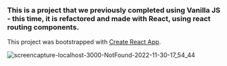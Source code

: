 ### This is a project that we previously completed using Vanilla JS - this time, it is refactored and made with React, using react routing components.

This project was bootstrapped with [Create React App](https://github.com/facebook/create-react-app).

![screencapture-localhost-3000-NotFound-2022-11-30-17_54_44](https://user-images.githubusercontent.com/77921037/204845872-8cb40fc0-dc15-4685-9dae-4c0f55dcfe20.png)
